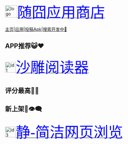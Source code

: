 <a href="https://apps.suibbs.online"><p><img loading="aaa" src="https://apps.suibbs.online/pic/extreme.png" alt="logo" width="40" height="40" /><font face="微软雅黑" size="7.5" color="blue">随囧应用商店</font></p></a>

<a href="/#">主页</a>|<a href="/appstore">应用</a>|<a href="/nets">投稿Apk</a>|<a href="/jquery/">搜索开发中🌝</a>

## APP推荐😺❤️

<a href="/apps/1"><p><img src="http://image.coolapk.com/apk_logo/2020/1115/16/icon-279015-o_1en5hv9nh72llepfkr1deb1otj1v-uid-3251470@373x373.png" alt="id1" width="35" height="35"><font face="微软雅黑" size="7.5" color="blue">沙雕阅读器</font></p></a>

## 评分最高🤤🌟


## 新上架🛂👁️‍🗨️

<a href="/apps/3"><p><img src="https://node.u900.pp01.suijiong.top/image/apps/id3/retouch_20210423121049.png" alt="id3" width="35" height="35"><font face="微软雅黑" size="7.5" color="blue">静-简洁网页浏览</font></p></a>
